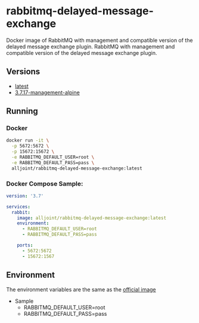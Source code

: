 # rabbitmq-delayed-message-exchange
Docker image of RabbitMQ with management and compatible version of the delayed message exchange plugin.
RabbitMQ with management and compatible version of the delayed message exchange plugin.

## Versions
- [latest](https://github.com/AllJointTW/rabbitmq-delayed-message-exchange/blob/master/Dockerfile)
- [3.7.17-management-alpine](https://github.com/AllJointTW/rabbitmq-delayed-message-exchange/blob/3.7.17-management-alpine/Dockerfile)

## Running
### Docker
```sh
docker run -it \
  -p 5672:5672 \
  -p 15672:15672 \
  -e RABBITMQ_DEFAULT_USER=root \
  -e RABBITMQ_DEFAULT_PASS=pass \
  alljoint/rabbitmq-delayed-message-exchange:latest
```

### Docker Compose Sample:
```yaml
version: '3.7'

services:
  rabbit:
    image: alljoint/rabbitmq-delayed-message-exchange:latest
    environment:
      - RABBITMQ_DEFAULT_USER=root
      - RABBITMQ_DEFAULT_PASS=pass

    ports:
      - 5672:5672
      - 15672:1567
```

## Environment
The environment variables are the same as the [official image](https://hub.docker.com/_/rabbitmq)
- Sample
  - RABBITMQ_DEFAULT_USER=root
  - RABBITMQ_DEFAULT_PASS=pass


